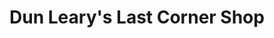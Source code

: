 ---
title: "Dun Leary's Last Corner Shop"
url: /dun-laoghaire/dun-learys-last-corner-shop/
shop: Zeitungen
---